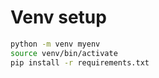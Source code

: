 # Venv setup

```bash
python -m venv myenv
source venv/bin/activate
pip install -r requirements.txt
```
